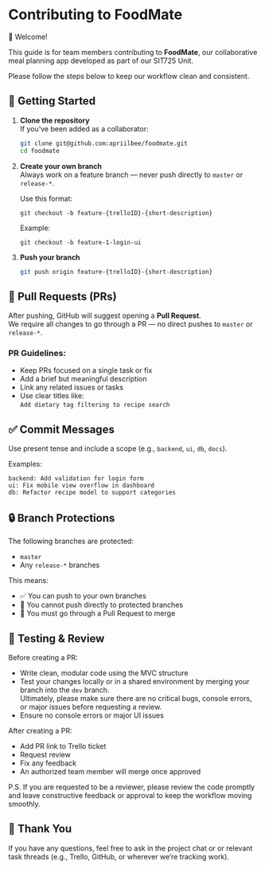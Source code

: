 
# Contributing to FoodMate

👋 Welcome! 

This guide is for team members contributing to **FoodMate**, our collaborative meal planning app developed as part of our SIT725 Unit. 

Please follow the steps below to keep our workflow clean and consistent.

## 🚀 Getting Started

1. **Clone the repository**  
   If you’ve been added as a collaborator:
   ```bash
   git clone git@github.com:apriilbee/foodmate.git
   cd foodmate
   ```

2. **Create your own branch**  
   Always work on a feature branch — never push directly to `master` or `release-*`.

   Use this format:
   ```
   git checkout -b feature-{trelloID}-{short-description}
   ```

   Example:
   ```
   git checkout -b feature-1-login-ui
   ```

3. **Push your branch**
   ```bash
   git push origin feature-{trelloID}-{short-description}
   ```

## 🔁 Pull Requests (PRs)

After pushing, GitHub will suggest opening a **Pull Request**.  
We require all changes to go through a PR — no direct pushes to `master` or `release-*`.

### PR Guidelines:
- Keep PRs focused on a single task or fix
- Add a brief but meaningful description
- Link any related issues or tasks
- Use clear titles like:  
  `Add dietary tag filtering to recipe search`

## ✅ Commit Messages

Use present tense and include a scope (e.g., `backend`, `ui`, `db`, `docs`). 

Examples:
```
backend: Add validation for login form  
ui: Fix mobile view overflow in dashboard  
db: Refactor recipe model to support categories  
```


## 🔒 Branch Protections

The following branches are protected:
- `master`
- Any `release-*` branches

This means:
- ✅ You can push to your own branches
- 🚫 You cannot push directly to protected branches
- 🔁 You must go through a Pull Request to merge

## 🧪 Testing & Review

Before creating a PR:
- Write clean, modular code using the MVC structure
- Test your changes locally or in a shared environment by merging your branch into the `dev` branch.<br/>
Ultimately, please make sure there are no critical bugs, console errors, or major issues before requesting a review.
- Ensure no console errors or major UI issues

After creating a PR:
- Add PR link to Trello ticket
- Request review
- Fix any feedback
- An authorized team member will merge once approved

P.S. If you are requested to be a reviewer, please review the code promptly and leave constructive feedback or approval to keep the workflow moving smoothly.

## 🙌 Thank You

If you have any questions, feel free to ask in the project chat or or relevant task threads (e.g., Trello, GitHub, or wherever we’re tracking work).